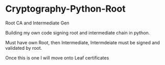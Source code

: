 # Cryptography-Python-Root
Root CA and Intermediate Gen 


Building my own code signing root and intermediate chain in python.

Must have own Root, then Intermediate, Intermdeiate must be signed and validated by root.

Once this is one I will move onto Leaf certificates
